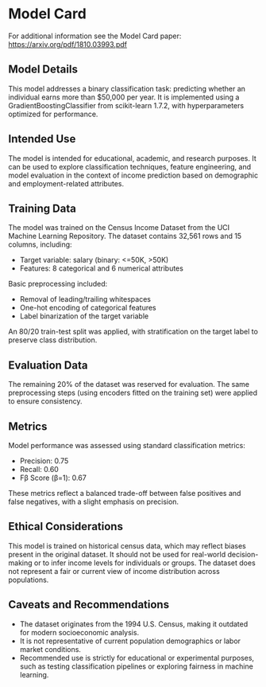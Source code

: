 # Model Card

For additional information see the Model Card paper: https://arxiv.org/pdf/1810.03993.pdf

## Model Details
This model addresses a binary classification task: predicting whether an individual earns more than $50,000 per year. It is implemented using a GradientBoostingClassifier from scikit-learn 1.7.2, with hyperparameters optimized for performance.

## Intended Use
The model is intended for educational, academic, and research purposes. It can be used to explore classification techniques, feature engineering, and model evaluation in the context of income prediction based on demographic and employment-related attributes.

## Training Data
The model was trained on the Census Income Dataset from the UCI Machine Learning Repository. The dataset contains 32,561 rows and 15 columns, including:

- Target variable: salary (binary: <=50K, >50K)
- Features: 8 categorical and 6 numerical attributes

Basic preprocessing included:

- Removal of leading/trailing whitespaces
- One-hot encoding of categorical features
- Label binarization of the target variable

An 80/20 train-test split was applied, with stratification on the target label to preserve class distribution.

## Evaluation Data
The remaining 20% of the dataset was reserved for evaluation. The same preprocessing steps (using encoders fitted on the training set) were applied to ensure consistency.

## Metrics
Model performance was assessed using standard classification metrics:

- Precision: 0.75
- Recall: 0.60
- Fβ Score (β=1): 0.67

These metrics reflect a balanced trade-off between false positives and false negatives, with a slight emphasis on precision.

## Ethical Considerations
This model is trained on historical census data, which may reflect biases present in the original dataset. It should not be used for real-world decision-making or to infer income levels for individuals or groups. The dataset does not represent a fair or current view of income distribution across populations.

## Caveats and Recommendations
- The dataset originates from the 1994 U.S. Census, making it outdated for modern socioeconomic analysis.
- It is not representative of current population demographics or labor market conditions.
- Recommended use is strictly for educational or experimental purposes, such as testing classification pipelines or exploring fairness in machine learning.
